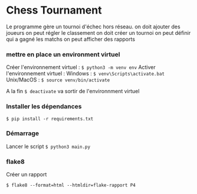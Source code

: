 # Chess Tournament

Le programme gère un tournoi d'échec hors réseau.
on doit ajouter des joueurs 
on peut régler le classement 
on doit créer un tournoi
on peut définir qui a gagné les matchs
on peut afficher des rapports


### mettre en place un environment virtuel
Créer l'environnement virtuel : `$ python3 -m venv env`
Activer l'environnement virtuel :
  Windows : `$ venv\Scripts\activate.bat`
  Unix/MacOS : `$ source venv/bin/activate`

A la fin `$ deactivate` va sortir de l'environnment virtuel

###  Installer les dépendances
```
$ pip install -r requirements.txt
```
### Démarrage

Lancer le script `$ python3 main.py`

### flake8

Créer un rapport 

`$ flake8 --format=html --htmldir=flake-rapport P4`
